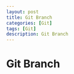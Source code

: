```yaml
---
layout: post
title: Git Branch
categories: [Git]
tags: [Git]
description: Git Branch
---
```


# Git Branch